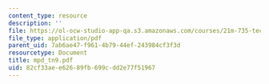 ```yaml
---
content_type: resource
description: ''
file: https://ol-ocw-studio-app-qa.s3.amazonaws.com/courses/21m-735-technical-design-scenery-mechanisms-and-special-effects-spring-2004/82cf33aee62689fb699cdd2e77f51967_mpd_tn9.pdf
file_type: application/pdf
parent_uid: 7ab6ae47-f961-4b79-44ef-243984cf3f3d
resourcetype: Document
title: mpd_tn9.pdf
uid: 82cf33ae-e626-89fb-699c-dd2e77f51967
---
```

